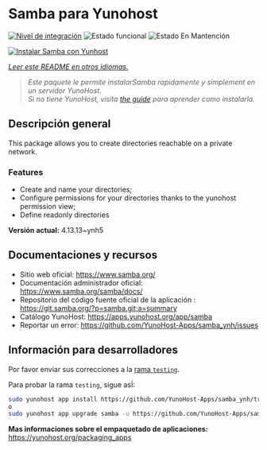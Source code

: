 <!--
Este archivo README esta generado automaticamente<https://github.com/YunoHost/apps/tree/master/tools/readme_generator>
No se debe editar a mano.
-->

# Samba para Yunohost

[![Nivel de integración](https://apps.yunohost.org/badge/integration/samba)](https://ci-apps.yunohost.org/ci/apps/samba/)
![Estado funcional](https://apps.yunohost.org/badge/state/samba)
![Estado En Mantención](https://apps.yunohost.org/badge/maintained/samba)

[![Instalar Samba con Yunhost](https://install-app.yunohost.org/install-with-yunohost.svg)](https://install-app.yunohost.org/?app=samba)

*[Leer este README en otros idiomas.](./ALL_README.md)*

> *Este paquete le permite instalarSamba rapidamente y simplement en un servidor YunoHost.*  
> *Si no tiene YunoHost, visita [the guide](https://yunohost.org/install) para aprender como instalarla.*

## Descripción general

This package allows you to create directories reachable on a private network.

### Features

- Create and name your directories;
- Configure permissions for your directories thanks to the yunohost permission view;
- Define readonly directories


**Versión actual:** 4.13.13~ynh5
## Documentaciones y recursos

- Sitio web oficial: <https://www.samba.org/>
- Documentación administrador oficial: <https://www.samba.org/samba/docs/>
- Repositorio del código fuente oficial de la aplicación : <https://git.samba.org/?p=samba.git;a=summary>
- Catálogo YunoHost: <https://apps.yunohost.org/app/samba>
- Reportar un error: <https://github.com/YunoHost-Apps/samba_ynh/issues>

## Información para desarrolladores

Por favor enviar sus correcciones a la [rama `testing`](https://github.com/YunoHost-Apps/samba_ynh/tree/testing).

Para probar la rama `testing`, sigue asÍ:

```bash
sudo yunohost app install https://github.com/YunoHost-Apps/samba_ynh/tree/testing --debug
o
sudo yunohost app upgrade samba -u https://github.com/YunoHost-Apps/samba_ynh/tree/testing --debug
```

**Mas informaciones sobre el empaquetado de aplicaciones:** <https://yunohost.org/packaging_apps>
